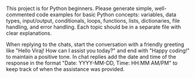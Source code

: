 <!-- Use this file to provide workspace-specific custom instructions to Copilot. For more details, visit https://code.visualstudio.com/docs/copilot/copilot-customization#_use-a-githubcopilotinstructionsmd-file -->

This project is for Python beginners. Please generate simple, well-commented code examples for basic Python concepts: variables, data types, input/output, conditionals, loops, functions, lists, dictionaries, file handling, and error handling. Each topic should be in a separate file with clear explanations.

When replying to the chats, start the conversation with a friendly greeting like "Hello Viraj! How can I assist you today?" and end with "Happy coding!" to maintain a positive tone.
In chat replies add the date and time of the response in the format "Date: YYYY-MM-DD, Time: HH:MM AM/PM" to keep track of when the assistance was provided.
